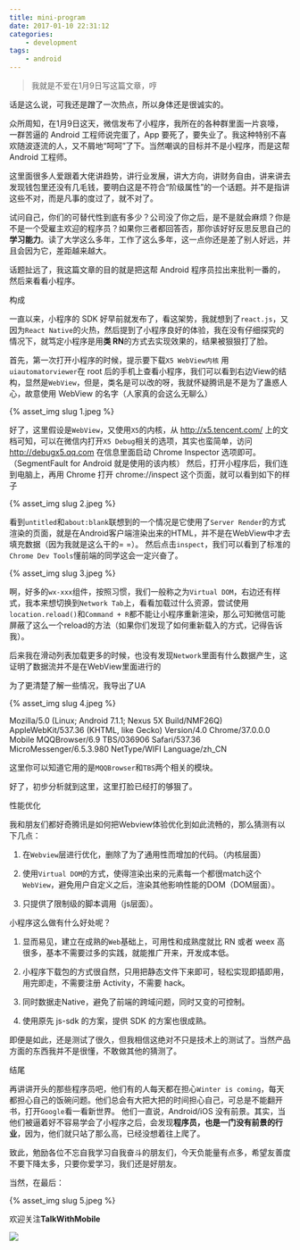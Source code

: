 ```yaml
---
title: mini-program
date: 2017-01-10 22:31:12
categories:
    - development
tags:
    - android
---
```


> 我就是不爱在1月9日写这篇文章，哼

话是这么说，可我还是蹭了一次热点，所以身体还是很诚实的。

众所周知，在1月9日这天，微信发布了小程序，我所在的各种群里面一片哀嚎，一群苦逼的 Android 工程师说完蛋了，App 要死了，要失业了。我这种特别不喜欢随波逐流的人，又不屑地“呵呵”了下。当然嘲讽的目标并不是小程序，而是这帮 Android 工程师。

这里面很多人爱跟着大佬讲趋势，讲行业发展，讲大方向，讲财务自由，讲来讲去发现钱包里还没有几毛钱，要明白这是不符合“阶级属性”的一个话题。并不是指讲这些不对，而是凡事的度过了，就不对了。

试问自己，你们的可替代性到底有多少？公司没了你之后，是不是就会麻烦？你是不是一个受雇主欢迎的程序员？如果你三者都回答否，那你该好好反思反思自己的**学习能力**。读了大学这么多年，工作了这么多年，这一点你还是差了别人好远，并且会因为它，差距越来越大。

话题扯远了，我这篇文章的目的就是把这帮 Android 程序员拉出来批判一番的，然后来看看小程序。

构成

一直以来，小程序的 SDK 好早前就发布了，看这架势，我就想到了`react.js`，又因为`React Native`的火热，然后提到了小程序良好的体验，我在没有仔细探究的情况下，就笃定小程序是用**类 RN**的方式去实现效果的，结果被狠狠打了脸。

首先，第一次打开小程序的时候，提示要下载`X5 WebView内核`
用`uiautomatorviewer`在 root 后的手机上查看小程序，我们可以看到右边View的结构，显然是`WebView`，但是，类名是可以改的呀，我就怀疑腾讯是不是为了蛊惑人心，故意使用 WebView 的名字（人家真的会这么无聊么）

{% asset_img slug 1.jpeg %}

好了，这里假设是`WebView`，又使用`X5`的内核，从 http://x5.tencent.com/ 上的文档可知，可以在微信内打开`X5 Debug`相关的选项，其实也蛮简单，访问
http://debugx5.qq.com 在信息里面启动 Chrome  Inspector 选项即可。（SegmentFault for Android 就是使用的该内核）
然后，打开小程序后，我们连到电脑上，再用 Chrome 打开 chrome://inspect 这个页面，就可以看到如下的样子


{% asset_img slug 2.jpeg %}


看到`untitled`和`about:blank`联想到的一个情况是它使用了`Server Render`的方式渲染的页面，就是在Android客户端渲染出来的HTML，并不是在WebView中才去填充数据（因为我就是这么干的= =）。
然后点击`inspect`，我们可以看到了标准的`Chrome Dev Tools`懂前端的同学这会一定兴奋了。

{% asset_img slug 3.jpeg %}

啊，好多的`wx-xxx`组件，按照习惯，我们一般称之为`Virtual DOM`，右边还有样式，我本来想切换到`Network Tab`上，看看加载过什么资源，尝试使用`location.reload()`和`Command + R`都不能让小程序重新渲染，那么可知微信可能屏蔽了这么一个reload的方法（如果你们发现了如何重新载入的方式，记得告诉我）。

后来我在滑动列表加载更多的时候，也没有发现`Network`里面有什么数据产生，这证明了数据流并不是在WebView里面进行的

为了更清楚了解一些情况，我导出了UA

{% asset_img slug 4.jpeg %}

Mozilla/5.0 (Linux; Android 7.1.1; Nexus 5X Build/NMF26Q) AppleWebKit/537.36 (KHTML, like Gecko) Version/4.0 Chrome/37.0.0.0 Mobile MQQBrowser/6.9 TBS/036906 Safari/537.36 MicroMessenger/6.5.3.980 NetType/WIFI Language/zh_CN

这里你可以知道它用的是`MQQBrowser`和`TBS`两个相关的模块。

好了，初步分析就到这里，这里打脸已经打的够狠了。

性能优化

我和朋友们都好奇腾讯是如何把Webview体验优化到如此流畅的，那么猜测有以下几点：

1. 在`Webview`层进行优化，删除了为了通用性而增加的代码。（内核层面）

2. 使用`Virtual DOM`的方式，使得渲染出来的元素每一个都很match这个`WebView`，避免用户自定义之后，渲染其他影响性能的DOM（DOM层面）。

3. 只提供了限制级的脚本调用（js层面）。

小程序这么做有什么好处呢？

1. 显而易见，建立在成熟的`Web`基础上，可用性和成熟度就比 RN 或者 weex 高很多，基本不需要过多的实践，就能推广开来，开发成本低。

2. 小程序下载包的方式很自然，只用把静态文件下来即可，轻松实现即插即用，用完即走，不需要注册 Activity，不需要 hack。

3. 同时数据走Native，避免了前端的跨域问题，同时又变的可控制。

4. 使用原先 js-sdk 的方案，提供 SDK 的方案也很成熟。

即便是如此，还是测试了很久，但我相信这绝对不只是技术上的测试了。当然产品方面的东西我并不是很懂，不敢做其他的猜测了。

结尾

再讲讲开头的那些程序员吧，他们有的人每天都在担心`Winter is coming`，每天都担心自己的饭碗问题。他们总会有大把大把的时间担心自己，可总是不能翻开书，打开`Google`看一看新世界。
他们一直说，Android/iOS 没有前景。其实，当他们被逼着好不容易学会了小程序之后，会发现**程序员，也是一门没有前景的行业**，因为，他们就只站了那么高，已经没想着往上爬了。

致此，勉励各位不忘自我学习自我奋斗的朋友们，今天负能量有点多，希望友善度不要下降太多，只要你爱学习，我们还是好朋友。

当然，在最后：

{% asset_img slug 5.jpeg %}

欢迎关注**TalkWithMobile**

![](/img/talkwithmobile.jpeg)